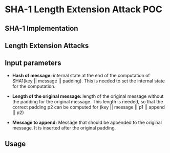# SHA-1 Length Extension Attack POC


## SHA-1 Implementation


## Length Extension Attacks

## Input parameters

* <b>Hash of message:</b> internal state at the end of the computation of SHA1(key || message || padding). This is needed to set the internal state for the computation.

* <b>Length of the original message: </b> length of the original message without the padding for the original message. This length is needed, so that the correct padding p2 can be computed for (key || message || p1 || append || p2)

* <b>Message to append:</b> Message that should be appended to the original message. It is inserted after the original padding.

## Usage
